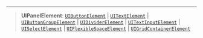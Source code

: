 ***

> **UIPanelElement**: [`UIButtonElement`](UIButtonElement.md) | [`UITextElement`](UITextElement.md) | [`UIButtonGroupElement`](UIButtonGroupElement.md) | [`UIDividerElement`](UIDividerElement.md) | [`UITextInputElement`](UITextInputElement.md) | [`UISelectElement`](UISelectElement.md) | [`UIFlexibleSpaceElement`](UIFlexibleSpaceElement.md) | [`UIGridContainerElement`](UIGridContainerElement.md)

